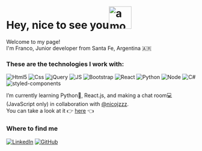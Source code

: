 <h1>Hey, nice to see you<img alt="among" src="https://64.media.tumblr.com/7898d087981456a594c2313bbd7b93f3/087d23613b467308-c4/s500x750/2293a6c0d494ffa213a709eab0856304732cc1a7.gifv" width="60"/></h1>

<p>Welcome to my page!</br>I'm Franco, Junior developer from Santa Fe, Argentina 🇦🇷</p>

<h3>These are the technologies I work with: </h3>
<p>
<img alt="Html5" src="https://img.shields.io/badge/HTML5-E34F26?style=for-the-badge&logo=html5&logoColor=white" />
<img alt="Css" src="https://img.shields.io/badge/CSS-239120?&style=for-the-badge&logo=css3&logoColor=white" />
<img alt="jQuery" src="https://img.shields.io/badge/jQuery-0769AD?style=for-the-badge&logo=jquery&logoColor=white" />
<img alt="JS" src="https://img.shields.io/badge/JavaScript-F7DF1E?style=for-the-badge&logo=javascript&logoColor=black" />
<img alt="Bootstrap" src="https://img.shields.io/badge/Bootstrap-563D7C?style=for-the-badge&logo=bootstrap&logoColor=white" />
<img alt="React" src="https://img.shields.io/badge/React-20232A?style=for-the-badge&logo=react&logoColor=61DAFB" />
<img alt="Python" src="https://img.shields.io/badge/Python-14354C?style=for-the-badge&logo=python&logoColor=white" />
<img alt="Node" src="https://img.shields.io/badge/Node.js-43853D?style=for-the-badge&logo=node.js&logoColor=white" />
<img alt="C#" src="https://img.shields.io/badge/C%23-239120?style=for-the-badge&logo=c-sharp&logoColor=white" />
<img alt="styled-components" src="https://img.shields.io/badge/styled--components-DB7093?style=for-the-badge&logo=styled-components&logoColor=white" />
</p>

<p>I’m currently learning Python🐍, React.js, and making a chat room💻 (JavaScript only) in collaboration with <a href="https://github.com/nicojzzz" target="_blank">@nicojzzz</a>.</br>You can take a look at it 👉 <a href="https://fiorafran.github.io/Chat-proyecto/" target="_blank">here</a> 👈</p>

<h3>Where to find me</h3>
<a href="https://www.linkedin.com/in/franco-fioravanti/" target="_blank"><img alt="LinkedIn" src="https://img.shields.io/badge/LinkedIn-0077B5?style=for-the-badge&logo=linkedin&logoColor=white" /></a>
<a href="https://github.com/fiorafran" target="_blank"><img alt="GitHub" src="https://img.shields.io/badge/GitHub-100000?style=for-the-badge&logo=github&logoColor=white" /></a>

